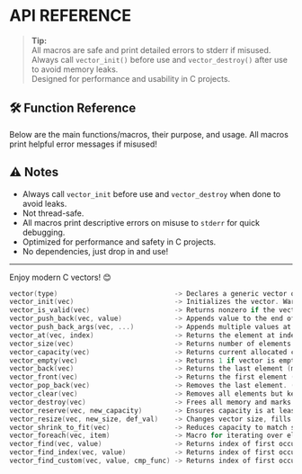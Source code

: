 # API REFERENCE


> **Tip:**  
> All macros are safe and print detailed errors to stderr if misused.  
> Always call `vector_init()` before use and `vector_destroy()` after use to avoid memory leaks.  
> Designed for performance and usability in C projects.  

## 🛠️ Function Reference

Below are the main functions/macros, their purpose, and usage. All macros print helpful error messages if misused!

## ⚠️ Notes

- Always call `vector_init` before use and `vector_destroy` when done to avoid leaks.
- Not thread-safe.
- All macros print descriptive errors on misuse to `stderr` for quick debugging.
- Optimized for performance and safety in C projects.
- No dependencies, just drop in and use!

---

Enjoy modern C vectors! 😊


```c
vector(type)                             -> Declares a generic vector of the specified type (macro, no return).
vector_init(vec)                         -> Initializes the vector. Warns if already initialized. (void).
vector_is_valid(vec)                     -> Returns nonzero if the vector is properly initialized (macro, int).
vector_push_back(vec, value)             -> Appends value to the end of the vector, grows if needed. (void, prints error on fail).
vector_push_back_args(vec, ...)          -> Appends multiple values at once. (void, prints error on fail).
vector_at(vec, index)                    -> Returns the element at index. Bounds-checked in debug mode (macro, element type).
vector_size(vec)                         -> Returns number of elements in the vector (macro, size_t).
vector_capacity(vec)                     -> Returns current allocated capacity (macro, size_t).
vector_empty(vec)                        -> Returns 1 if vector is empty, 0 otherwise (macro, int).
vector_back(vec)                         -> Returns the last element (macro, element type).
vector_front(vec)                        -> Returns the first element (macro, element type).
vector_pop_back(vec)                     -> Removes the last element. (void, prints error if not initialized/empty).
vector_clear(vec)                        -> Removes all elements but keeps memory allocated. (void, prints error if not initialized).
vector_destroy(vec)                      -> Frees all memory and marks vector as destroyed. (void, prints error if already destroyed or not initialized).
vector_reserve(vec, new_capacity)        -> Ensures capacity is at least new_capacity. (void, prints error on fail).
vector_resize(vec, new_size, def_val)    -> Changes vector size, fills new elements with default_value. (void, prints error on fail).
vector_shrink_to_fit(vec)                -> Reduces capacity to match size, freeing unused memory. (void, prints error if not initialized).
vector_foreach(vec, item)                -> Macro for iterating over elements; item is a pointer to each element.
vector_find(vec, value)                  -> Returns index of first occurrence of value, or 0 if not found (macro, size_t).
vector_find_index(vec, value)            -> Returns index of first occurrence of value, or 0 if not found (macro, int).
vector_find_custom(vec, value, cmp_func) -> Returns index of first occurrence using custom comparator, or 0 if not found (macro, int).
```
